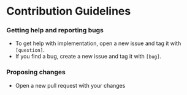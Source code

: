 # Contribution Guidelines

### Getting help and reporting bugs

- To get help with implementation, open a new issue and tag it with `[question]`.
- If you find a bug, create a new issue and tag it with `[bug]`.

### Proposing changes

- Open a new pull request with your changes
